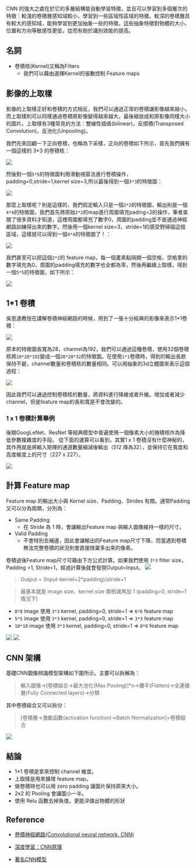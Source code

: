 

CNN 的強大之處在於它的多層結構能自動學習特徵，並且可以學習到多個層次的特徵：較淺的卷積層感知域較小，學習到一些區域性區域的特徵。較深的卷積層具有較大的感知域，能夠學習到更加抽象一些的特徵。這些抽象特徵對物體的大小、位置和方向等敏感性更低，從而有助於識別效能的提高。

## 名詞
- 卷積核(Kernel)又稱為Filters
    - 我們可以藉由選擇Kernel的張數控制 Feature maps

## 影像的上取樣
影像的上取樣正好和卷積的方式相反，我們可以通過正常的卷積讓影像越來越小，而上取樣則可以同樣通過卷積將影像變得越來越大，最後縮放成和原影像同樣大小的圖片。上取樣有3種常見的方法：雙線性插值(bilinear)，反摺積(Transposed Convolution)，反池化(Unpooling)。

我們先來回顧一下正向卷積，也稱為下采樣，正向的卷積如下所示，首先我們擁有一個這樣的 3*3 的卷積核：

![](https://i.imgur.com/sppZpw2.png)

然後對一個`5*5`的特徵圖利用滑動視窗法進行卷積操作，padding=0,stride=1,kernel size=3,所以最後得到一個`3*3`的特徵圖：

![](https://i.imgur.com/CXNiU0A.png)

那麼上取樣呢？則是這樣的，我們假定輸入只是一個`2*2`的特徵圖，輸出則是一個`4*4`的特徵圖，我們首先將原始`2*2`的map進行周圍填充pading=2的操作，筆者查閱了很多資料才知道，這裡周圍都填充了數字0，周圍的padding並不是通過神經網路訓練得出來的數字。然後用一個kernel size=3，stride=1的感受野掃描這個區域，這樣就可以得到一個`4*4`的特徵圖了！：

![](https://i.imgur.com/72Va4Sz.png)

我們甚至可以把這個`2*2`的 feature map，每一個畫素點隔開一個空格，空格里的數字填充為0，周圍的padding填充的數字也全都為零，然後再繼續上取樣，得到一個`5*5`的特徵圖，如下所示：

![](https://i.imgur.com/DFDBNyq.png)

## 1*1 卷積
吳恩達教授在講解卷積神經網路的時候，用到了一張十分經典的影像來表示1*1卷積：

![](https://i.imgur.com/zkmaieZ.png)

原本的特徵圖長寬為28，channel為192，我們可以通過這種卷積，使用32個卷積核將`28*28*192`變成一個`28*28*32`的特徵圖。在使用`1*1`卷積時，得到的輸出長款保持不變，channel數量和卷積核的數量相同。可以用抽象的3d立體圖來表示這個過程：

![](https://i.imgur.com/PAGjrVu.png)

因此我們可以通過控制卷積核的數量，將資料進行降維或者升維。增加或者減少channel，但是feature map的長和寬是不會改變的。

### 1 x 1 卷積計算舉例
後期GoogLeNet、ResNet 等經典模型中普遍使用一個像素大小的捲積核作為降低參數複雜度的手段。
從下面的運算可以看到，其實1 x 1 卷積沒有什麼神秘的，其作用就是將輸入矩陣的通道數量縮減後輸出（512 降為32），並保持它在寬度和高度維度上的尺寸（227 x 227）。

![](https://i.imgur.com/VFiOYKD.png)

## 計算 Feature map
Feature map 的輸出大小與 Kernel size、Padding、Strides 有關。通常Padding 又可以分為兩類，分別為：

- Same Padding
    - 在 Stride 為 1  時，會讓輸出Feature map 與輸入圖像維持一樣的尺寸。
- Valid Padding
    - 不會特別去補邊，因此會讓輸出的Feature map尺寸下降，而當遇到卷積無法完整卷積的狀況則會直接捨棄多出來的像素。

卷積過後Feature map尺寸可藉由下方公式計算。如果我們使用 `3*3` filter size， Padding =1, Stride=1，經過計算後就會發現Output=Input。
![](https://i.imgur.com/LdyFBZJ.png)

> Output = (Input-kernel+2*padding)/stride+1

> 最基本就是 image size、kernel size 兩相減再加 1 (padding=0, stride=1 情況下)

- `8*8` image 使用 `3*3` kernel, padding=0, stride=1 => `6*6` feature map
- `5*5` image 使用 `3*3` kernel, padding=0, stride=1 => `3*3` feature map
- `10*10` image 使用 `3*3` kernel, padding=0, stride=1 => `8*8` feature map

![](https://i.imgur.com/cWe6wT6.jpg)
![](https://i.imgur.com/54Wb2Sw.png)

## CNN 架構
基礎CNN圖像辨識模型架構如下圖所示。主要可以拆解為：

> 輸入圖像→[卷積組合→最大池化(Max Pooling)]*n→攤平(Flatten)→全連接層(Fully Connected layers)→分類

其中卷積組合又可以拆分：
> [卷積層→激勵函數(activation function)→Batch Normalization]=卷積組合

![](https://i.imgur.com/6i7ddKs.png) 

## 結論
- 1*1 卷積是拿來控制 channel 維度。
- 上取樣是用來擴增 feature map。
- 做卷積時也可以用 zero padding 讓圖片保持原來大小。
- 2x2 的 Pooling 會讓圖小一半。
- 使用 Relu 函數去掉負值，更能淬煉出物體的形狀

## Reference
- [卷積神經網路(Convolutional neural network, CNN) ](https://chih-sheng-huang821.medium.com/卷積神經網路-convolutional-neural-network-cnn-卷積運算-池化運算-856330c2b703)
- [深度學習：CNN原理](https://cinnamonaitaiwan.medium.com/深度學習-cnn原理-keras實現-432fd9ea4935)

- [著名CNN模型](https://docs.google.com/presentation/d/1AlZkqPa2FylxKsYs2mcz0tpJdgP0Lbno6bYM_fA4UzM/edit#slide=id.p1)